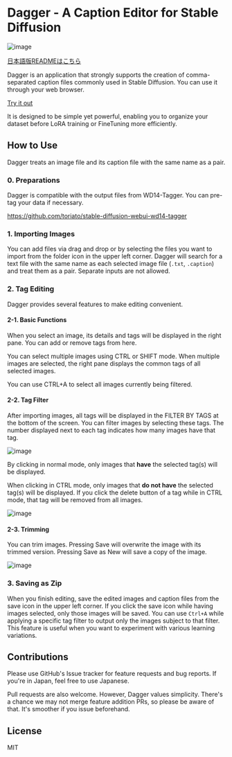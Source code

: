 # Dagger - A Caption Editor for Stable Diffusion

![image](https://github.com/kznrluk/dagger/assets/29700428/9bfaae0a-382b-4e9c-bfff-12c17ec4d878)

[日本語版READMEはこちら](https://github.com/kznrluk/dagger/blob/main/README-JA.md)

Dagger is an application that strongly supports the creation of comma-separated caption files commonly used in Stable Diffusion. You can use it through your web browser.

[Try it out](https://dagger.anyfrog.net)

It is designed to be simple yet powerful, enabling you to organize your dataset before LoRA training or FineTuning more efficiently.

## How to Use
Dagger treats an image file and its caption file with the same name as a pair.

### 0. Preparations
Dagger is compatible with the output files from WD14-Tagger. You can pre-tag your data if necessary.

https://github.com/toriato/stable-diffusion-webui-wd14-tagger

### 1. Importing Images

You can add files via drag and drop or by selecting the files you want to import from the folder icon in the upper left corner. Dagger will search for a text file with the same name as each selected image file (`.txt`, `.caption`) and treat them as a pair. Separate inputs are not allowed.

### 2. Tag Editing

Dagger provides several features to make editing convenient.

#### 2-1. Basic Functions

When you select an image, its details and tags will be displayed in the right pane. You can add or remove tags from here.

You can select multiple images using CTRL or SHIFT mode. When multiple images are selected, the right pane displays the common tags of all selected images.

You can use CTRL+A to select all images currently being filtered.

#### 2-2. Tag Filter

After importing images, all tags will be displayed in the FILTER BY TAGS at the bottom of the screen. You can filter images by selecting these tags. The number displayed next to each tag indicates how many images have that tag.

![image](https://github.com/kznrluk/dagger/assets/29700428/a59ab230-f3f7-4e8e-9423-2e7db87af1ba)

By clicking in normal mode, only images that **have** the selected tag(s) will be displayed.

When clicking in CTRL mode, only images that **do not have** the selected tag(s) will be displayed. If you click the delete button of a tag while in CTRL mode, that tag will be removed from all images.

![image](https://github.com/kznrluk/dagger/assets/29700428/90508290-c71b-4cc4-a600-55844c0bc956)

#### 2-3. Trimming

You can trim images. Pressing Save will overwrite the image with its trimmed version. Pressing Save as New will save a copy of the image.

![image](https://github.com/kznrluk/dagger/assets/29700428/b1ba3604-ca03-473c-95c7-76ca423163ca)

### 3. Saving as Zip

When you finish editing, save the edited images and caption files from the save icon in the upper left corner. If you click the save icon while having images selected, only those images will be saved. You can use `Ctrl+A` while applying a specific tag filter to output only the images subject to that filter. This feature is useful when you want to experiment with various learning variations.

## Contributions

Please use GitHub's Issue tracker for feature requests and bug reports. If you're in Japan, feel free to use Japanese.

Pull requests are also welcome. However, Dagger values simplicity. There's a chance we may not merge feature addition PRs, so please be aware of that. It's smoother if you issue beforehand.

## License

MIT
